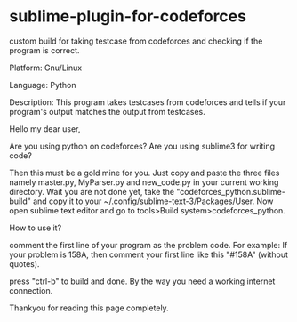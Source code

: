 # sublime-plugin-for-codeforces
custom build for taking testcase from codeforces and checking if the program is correct.

Platform: Gnu/Linux

Language: Python

Description: This program takes testcases from codeforces and tells if your program's output matches the output from testcases.

Hello my dear user,

Are you using python on codeforces?
Are you using sublime3 for writing code?

Then this must be a gold mine for you. Just copy and paste the three files namely master.py, MyParser.py and new_code.py in your current working directory. Wait you are not done yet, take the "codeforces_python.sublime-build" and copy it to your ~/.config/sublime-text-3/Packages/User. Now open sublime text editor and go to tools>Build system>codeforces_python.

How to use it?

comment the first line of your program as the problem code.
For example:
If your problem is 158A, then comment your first line like this "#158A" (without quotes).

press "ctrl-b" to build and done.
By the way you need a working internet connection.

Thankyou for reading this page completely.
